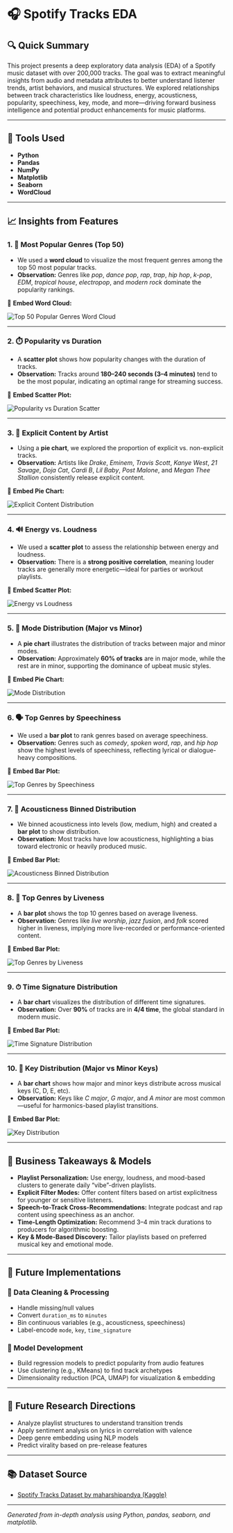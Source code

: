 # 🎧 Spotify Tracks EDA

## 🔍 Quick Summary

This project presents a deep exploratory data analysis (EDA) of a Spotify music dataset with over 200,000 tracks. The goal was to extract meaningful insights from audio and metadata attributes to better understand listener trends, artist behaviors, and musical structures. We explored relationships between track characteristics like loudness, energy, acousticness, popularity, speechiness, key, mode, and more—driving forward business intelligence and potential product enhancements for music platforms.

---

## 🧰 Tools Used

* **Python**
* **Pandas**
* **NumPy**
* **Matplotlib**
* **Seaborn**
* **WordCloud**

---

## 📈 Insights from Features


### 1. 🎵 Most Popular Genres (Top 50)

* We used a **word cloud** to visualize the most frequent genres among the top 50 most popular tracks.
* **Observation:** Genres like *pop*, *dance pop*, *rap*, *trap*, *hip hop*, *k-pop*, *EDM*, *tropical house*, *electropop*, and *modern rock* dominate the popularity rankings.

📌 **Embed Word Cloud:**


![Top 50 Popular Genres Word Cloud](images/top50_avg_pop.png)


---

### 2. ⏱️ Popularity vs Duration

* A **scatter plot** shows how popularity changes with the duration of tracks.
* **Observation:** Tracks around **180–240 seconds (3–4 minutes)** tend to be the most popular, indicating an optimal range for streaming success.

📌 **Embed Scatter Plot:**


![Popularity vs Duration Scatter](images/popularity_duration.png)


---

### 3. 🔞 Explicit Content by Artist

* Using a **pie chart**, we explored the proportion of explicit vs. non-explicit tracks.
* **Observation:** Artists like *Drake*, *Eminem*, *Travis Scott*, *Kanye West*, *21 Savage*, *Doja Cat*, *Cardi B*, *Lil Baby*, *Post Malone*, and *Megan Thee Stallion* consistently release explicit content.

📌 **Embed Pie Chart:**


![Explicit Content Distribution](images/distribution_of_Explicit_Tracks.png)


---

### 4. 🔊 Energy vs. Loudness

* We used a **scatter plot** to assess the relationship between energy and loudness.
* **Observation:** There is a **strong positive correlation**, meaning louder tracks are generally more energetic—ideal for parties or workout playlists.

📌 **Embed Scatter Plot:**


![Energy vs Loudness](images/correlation_loudness_energy.png)


---

### 5. 🎼 Mode Distribution (Major vs Minor)

* A **pie chart** illustrates the distribution of tracks between major and minor modes.
* **Observation:** Approximately **60% of tracks** are in major mode, while the rest are in minor, supporting the dominance of upbeat music styles.

📌 **Embed Pie Chart:**


![Mode Distribution](images/distribution_track_modes.png)


---

### 6. 🗣️ Top Genres by Speechiness

* We used a **bar plot** to rank genres based on average speechiness.
* **Observation:** Genres such as *comedy*, *spoken word*, *rap*, and *hip hop* show the highest levels of speechiness, reflecting lyrical or dialogue-heavy compositions.

📌 **Embed Bar Plot:**


![Top Genres by Speechiness](images/top_10_genre_speechiness.png)


---

### 7. 🌲 Acousticness Binned Distribution

* We binned acousticness into levels (low, medium, high) and created a **bar plot** to show distribution.
* **Observation:** Most tracks have low acousticness, highlighting a bias toward electronic or heavily produced music.

📌 **Embed Bar Plot:**


![Acousticness Binned Distribution](images/acousticbins.png)


---

### 8. 🎤 Top Genres by Liveness

* A **bar plot** shows the top 10 genres based on average liveness.
* **Observation:** Genres like *live worship*, *jazz fusion*, and *folk* scored higher in liveness, implying more live-recorded or performance-oriented content.

📌 **Embed Bar Plot:**


![Top Genres by Liveness](images/top_10_genres_liveness.png)


---

### 9. ⏱ Time Signature Distribution

* A **bar chart** visualizes the distribution of different time signatures.
* **Observation:** Over **90%** of tracks are in **4/4 time**, the global standard in modern music.

📌 **Embed Bar Plot:**


![Time Signature Distribution](images/Distribution_of_Time_Signatures.png)


---

### 10. 🔑 Key Distribution (Major vs Minor Keys)

* A **bar chart** shows how major and minor keys distribute across musical keys (C, D, E, etc).
* **Observation:** Keys like *C major*, *G major*, and *A minor* are most common—useful for harmonics-based playlist transitions.

📌 **Embed Bar Plot:**


![Key Distribution](images/key_distribution_plot.png)


---

## 💼 Business Takeaways & Models

* **Playlist Personalization:** Use energy, loudness, and mood-based clusters to generate daily “vibe”-driven playlists.
* **Explicit Filter Modes:** Offer content filters based on artist explicitness for younger or sensitive listeners.
* **Speech-to-Track Cross-Recommendations:** Integrate podcast and rap content using speechiness as an anchor.
* **Time-Length Optimization:** Recommend 3–4 min track durations to producers for algorithmic boosting.
* **Key & Mode-Based Discovery:** Tailor playlists based on preferred musical key and emotional mode.

---

## 🧪 Future Implementations

### 🔹 Data Cleaning & Processing

* Handle missing/null values
* Convert `duration_ms` to `minutes`
* Bin continuous variables (e.g., acousticness, speechiness)
* Label-encode `mode`, `key`, `time_signature`

### 🔹 Model Development

* Build regression models to predict popularity from audio features
* Use clustering (e.g., KMeans) to find track archetypes
* Dimensionality reduction (PCA, UMAP) for visualization & embedding

---

## 🔬 Future Research Directions

* Analyze playlist structures to understand transition trends
* Apply sentiment analysis on lyrics in correlation with valence
* Deep genre embedding using NLP models
* Predict virality based on pre-release features

---

## 📚 Dataset Source

* [Spotify Tracks Dataset by maharshipandya (Kaggle)](https://www.kaggle.com/datasets/maharshipandya/-spotify-tracks-dataset)

---

*Generated from in-depth analysis using Python, pandas, seaborn, and matplotlib.*
